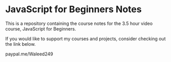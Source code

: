# JavaScript for Beginners Notes

This is a repository containing the course notes for the 3.5 hour video course, JavaScript for Beginners.

If you would like to support my courses and projects, consider checking out the link below.

paypal.me/Waleed249



